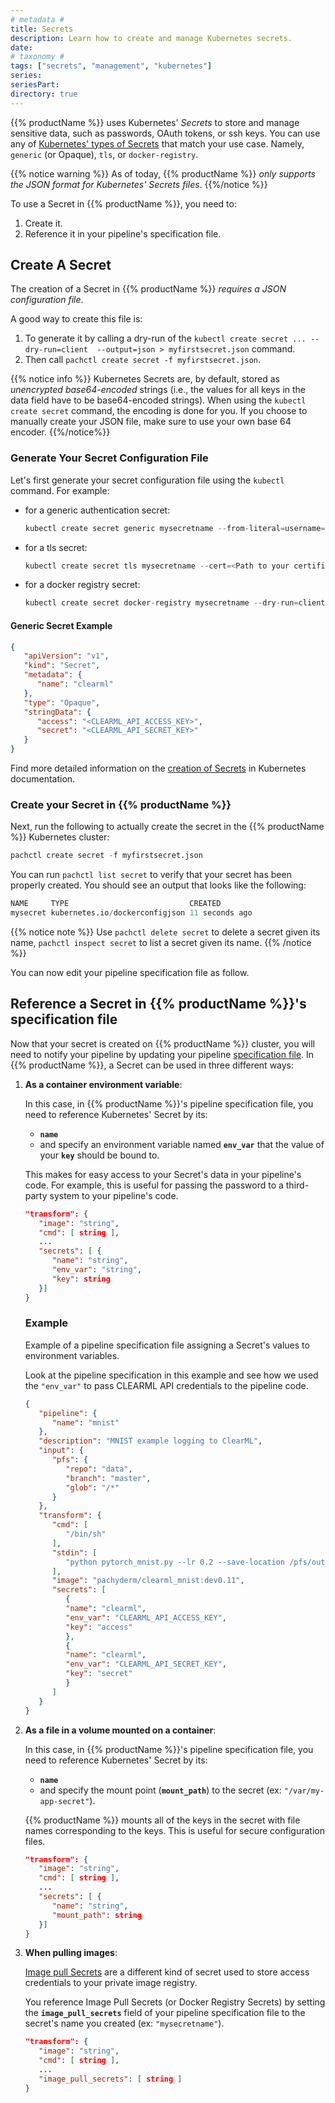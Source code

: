 ```yaml
---
# metadata # 
title: Secrets
description: Learn how to create and manage Kubernetes secrets.
date: 
# taxonomy #
tags: ["secrets", "management", "kubernetes"]
series:
seriesPart:
directory: true
---
```


{{% productName %}} uses Kubernetes' *Secrets* to store and manage sensitive data, such as passwords, OAuth tokens, or ssh keys. You can use any of [Kubernetes' types of Secrets](https://kubernetes.io/docs/concepts/configuration/secret/#secret-types) that match your use case. 
Namely, `generic` (or Opaque), `tls`, or `docker-registry`.

{{% notice warning %}}
As of today, {{% productName %}} *only supports the JSON format for Kubernetes' Secrets files*.
{{%/notice %}}

To use a Secret in {{% productName %}}, you need to:

1. Create it.
1. Reference it in your pipeline's specification file.

## Create A Secret
The creation of a Secret in {{% productName %}} *requires a JSON configuration file*.

A good way to create this file is:

1. To generate it by calling a dry-run of the `kubectl create secret ... --dry-run=client  --output=json > myfirstsecret.json` command.
1. Then call `pachctl create secret -f myfirstsecret.json`.

{{% notice info %}}
Kubernetes Secrets are, by default, stored as *unencrypted base64-encoded* strings (i.e., the values for all keys in the data field have to be base64-encoded strings). When using the `kubectl create secret` command, the encoding is done for you. If you choose to manually create your JSON file, make sure to use your own base 64 encoder.
{{%/notice%}}

### Generate Your Secret Configuration File
Let's first generate your secret configuration file using the `kubectl` command. For example:

- for a generic authentication secret:
   ```s
   kubectl create secret generic mysecretname --from-literal=username=<myusername> --from-literal=password=<mypassword> --dry-run=client  --output=json > myfirstsecret.json
   ```
- for a tls secret:
   ```s
   kubectl create secret tls mysecretname --cert=<Path to your certificate> --key=<Path to your SSH key> --dry-run=client  --output=json > myfirstsecret.json 
   ```
- for a docker registry secret:
   ```s
   kubectl create secret docker-registry mysecretname --dry-run=client --docker-server=<DOCKER_REGISTRY_SERVER> --docker-username=<DOCKER_USER> --docker-password=<DOCKER_PASSWORD> --output=json > myfirstsecret.json
   ```

####  Generic Secret Example 

```json
{
   "apiVersion": "v1",
   "kind": "Secret",
   "metadata": {
      "name": "clearml"
   },
   "type": "Opaque",
   "stringData": {
      "access": "<CLEARML_API_ACCESS_KEY>",
      "secret": "<CLEARML_API_SECRET_KEY>"
   }
}
```
Find more detailed information on the [creation of Secrets](https://kubernetes.io/docs/tasks/configmap-secret/managing-secret-using-kubectl/) in Kubernetes documentation.

### Create your Secret in {{% productName %}}
Next, run the following to actually create the secret in the {{% productName %}} Kubernetes cluster:
```s
pachctl create secret -f myfirstsecret.json 
```

You can run `pachctl list secret` to verify that your secret has been properly created.
You should see an output that looks like the following:

```s
NAME     TYPE                           CREATED        
mysecret kubernetes.io/dockerconfigjson 11 seconds ago 
```

{{% notice note %}}
Use `pachctl delete secret` to delete a secret given its name,  `pachctl inspect secret` to list a secret given its name.
{{% /notice %}}

You can now edit your pipeline specification file as follow.
## Reference a Secret in {{% productName %}}'s specification file
Now that your secret is created on {{% productName %}} cluster, you will need to notify your pipeline by updating your pipeline [specification file](https://docs.pachyderm.com/latest/reference/pipeline-spec/#manifest-format).
In {{% productName %}}, a Secret can be used in three different ways:

1. **As a container environment variable**:

      In this case, in {{% productName %}}'s pipeline specification file, you need to reference Kubernetes' Secret by its:

      - **`name`**
      - and specify an environment variable named **`env_var`** that the value of your  **`key`** should be bound to. 

      This makes for easy access to your Secret's data in your pipeline's code. 
      For example, this is useful for passing the password to a third-party system to your pipeline's code.

      ```json
      "transform": {
         "image": "string",
         "cmd": [ string ],
         ...
         "secrets": [ {
            "name": "string",
            "env_var": "string",
            "key": string
         }]
      }
      ```
   ### Example 
   Example of a pipeline specification file assigning a Secret's values to environment variables.

   Look at the pipeline specification in this example and see how we used the  `"env_var"` to pass CLEARML API credentials to the pipeline code.

   ```json
   {
      "pipeline": {
         "name": "mnist"
      },
      "description": "MNIST example logging to ClearML",
      "input": {
         "pfs": {
            "repo": "data",
            "branch": "master",
            "glob": "/*"
         }
      },
      "transform": {
         "cmd": [
            "/bin/sh"
         ],
         "stdin": [
            "python pytorch_mnist.py --lr 0.2 --save-location /pfs/out"
         ],
         "image": "pachyderm/clearml_mnist:dev0.11",
         "secrets": [
            {
            "name": "clearml",
            "env_var": "CLEARML_API_ACCESS_KEY",
            "key": "access"
            },
            {
            "name": "clearml",
            "env_var": "CLEARML_API_SECRET_KEY",
            "key": "secret"
            }
         ]
      }
   }
   ```


2. **As a file in a volume mounted on a container**:

      In this case, in {{% productName %}}'s pipeline specification file, you need to reference Kubernetes' Secret by its:

      -  **`name`**
      - and specify the mount point (**`mount_path`**) to the secret (ex: `"/var/my-app-secret"`).

      {{% productName %}} mounts all of the keys in the secret with file names corresponding to the keys.
      This is useful for secure configuration files.

      ```json
      "transform": {
         "image": "string",
         "cmd": [ string ],
         ...
         "secrets": [ {
            "name": "string",
            "mount_path": string
         }]
      }
      ```

3. **When pulling images**:

      [Image pull Secrets](https://kubernetes.io/docs/concepts/containers/images/#specifying-imagepullsecrets-on-a-pod) are a different kind of secret used to store access credentials to your private image registry. 
      
      You reference Image Pull Secrets (or Docker Registry Secrets) by setting the **`image_pull_secrets`** field of your pipeline specification file to the secret's name you created (ex: `"mysecretname"`).

      ```JSON
      "transform": {
         "image": "string",
         "cmd": [ string ],
         ...
         "image_pull_secrets": [ string ]
      }
      ```

